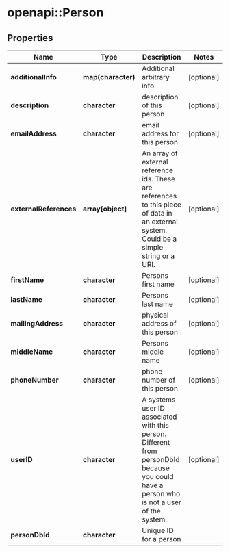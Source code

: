 # openapi::Person

## Properties
Name | Type | Description | Notes
------------ | ------------- | ------------- | -------------
**additionalInfo** | **map(character)** | Additional arbitrary info | [optional] 
**description** | **character** | description of this person | [optional] 
**emailAddress** | **character** | email address for this person | [optional] 
**externalReferences** | **array[object]** | An array of external reference ids. These are references to this piece of data in an external system. Could be a simple string or a URI. | [optional] 
**firstName** | **character** | Persons first name | [optional] 
**lastName** | **character** | Persons last name | [optional] 
**mailingAddress** | **character** | physical address of this person | [optional] 
**middleName** | **character** | Persons middle name | [optional] 
**phoneNumber** | **character** | phone number of this person | [optional] 
**userID** | **character** | A systems user ID associated with this person. Different from personDbId because you could have a person who is not a user of the system. | [optional] 
**personDbId** | **character** | Unique ID for a person | 


